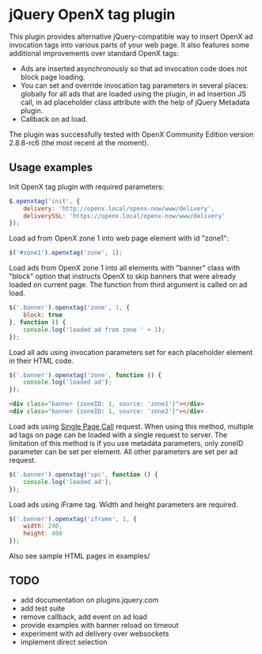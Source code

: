 jQuery OpenX tag plugin
=======================

This plugin provides alternative jQuery-compatible way to insert OpenX ad
invocation tags into various parts of your web page. It also features some
additional improvements over standard OpenX tags: 

 * Ads are inserted asynchronously so that ad invocation code does not block
   page loading.
 * You can set and override invocation tag parameters in several places:
   globally for all ads that are loaded using the plugin, in ad insertion JS
   call, in ad placeholder class attribute with the help of jQuery Metadata
   plugin.
 * Callback on ad load.

The plugin was successfully tested with OpenX Community Edition version
2.8.8-rc6 (the most recent at the moment).

Usage examples
--------------

Init OpenX tag plugin with required parameters:

```javascript
$.openxtag('init', {
    delivery: 'http://openx.local/openx-now/www/delivery',
    deliverySSL: 'https://openx.local/openx-now/www/delivery'
});
```

Load ad from OpenX zone 1 into web page element with id "zone1":

```javascript
$('#zone1').openxtag('zone', 1);
```

Load ads from OpenX zone 1 into all elements with "banner" class with "block"
option that instructs OpenX to skip banners that were already loaded on current
page. The function from third argument is called on ad load.

```javascript
$('.banner').openxtag('zone', 1, {
    block: true
}, function () {
    console.log('loaded ad from zone ' + 1);
});
```

Load all ads using invocation parameters set for each placeholder element in
their HTML code.

```javascript
$('.banner').openxtag('zone', function () {
    console.log('loaded ad');
});
```

```html
<div class="banner {zoneID: 1, source: 'zone1'}"></div>
<div class="banner {zoneID: 1, source: 'zone2'}"></div>
```

Load ads using [Single Page Call](http://www.openx.org/docs/tutorials/single+page+call) 
request. When using this method, multiple ad tags on page can be loaded with a
single request to server.  The limitation of this method is if you use metadata
parameters, only zoneID parameter can be set per element. All other parameters
are set per ad request.

```javascript
$('.banner').openxtag('spc', function () {
    console.log('loaded ad');
});
```

Load ads using iFrame tag. Width and height parameters are required.

```javascript
$('.banner').openxtag('iframe', 1, {
    width: 240,
    height: 400
});
```

Also see sample HTML pages in examples/

TODO
----

 * add documentation on plugins.jquery.com
 * add test suite
 * remove callback, add event on ad load
 * provide examples with banner reload on timeout
 * experiment with ad delivery over websockets
 * implement direct selection

